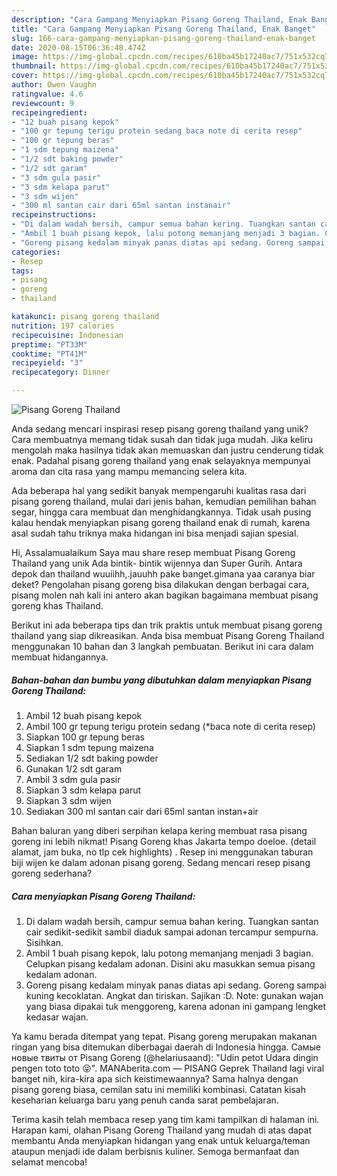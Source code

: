 ```yaml
---
description: "Cara Gampang Menyiapkan Pisang Goreng Thailand, Enak Banget"
title: "Cara Gampang Menyiapkan Pisang Goreng Thailand, Enak Banget"
slug: 166-cara-gampang-menyiapkan-pisang-goreng-thailand-enak-banget
date: 2020-08-15T06:36:48.474Z
image: https://img-global.cpcdn.com/recipes/610ba45b17240ac7/751x532cq70/pisang-goreng-thailand-foto-resep-utama.jpg
thumbnail: https://img-global.cpcdn.com/recipes/610ba45b17240ac7/751x532cq70/pisang-goreng-thailand-foto-resep-utama.jpg
cover: https://img-global.cpcdn.com/recipes/610ba45b17240ac7/751x532cq70/pisang-goreng-thailand-foto-resep-utama.jpg
author: Owen Vaughn
ratingvalue: 4.6
reviewcount: 9
recipeingredient:
- "12 buah pisang kepok"
- "100 gr tepung terigu protein sedang baca note di cerita resep"
- "100 gr tepung beras"
- "1 sdm tepung maizena"
- "1/2 sdt baking powder"
- "1/2 sdt garam"
- "3 sdm gula pasir"
- "3 sdm kelapa parut"
- "3 sdm wijen"
- "300 ml santan cair dari 65ml santan instanair"
recipeinstructions:
- "Di dalam wadah bersih, campur semua bahan kering. Tuangkan santan cair sedikit-sedikit sambil diaduk sampai adonan tercampur sempurna. Sisihkan."
- "Ambil 1 buah pisang kepok, lalu potong memanjang menjadi 3 bagian. Celupkan pisang kedalam adonan. Disini aku masukkan semua pisang kedalam adonan."
- "Goreng pisang kedalam minyak panas diatas api sedang. Goreng sampai kuning kecoklatan. Angkat dan tiriskan. Sajikan :D. Note: gunakan wajan yang biasa dipakai tuk menggoreng, karena adonan ini gampang lengket kedasar wajan."
categories:
- Resep
tags:
- pisang
- goreng
- thailand

katakunci: pisang goreng thailand 
nutrition: 197 calories
recipecuisine: Indonesian
preptime: "PT33M"
cooktime: "PT41M"
recipeyield: "3"
recipecategory: Dinner

---
```



![Pisang Goreng Thailand](https://img-global.cpcdn.com/recipes/610ba45b17240ac7/751x532cq70/pisang-goreng-thailand-foto-resep-utama.jpg)

Anda sedang mencari inspirasi resep pisang goreng thailand yang unik? Cara membuatnya memang tidak susah dan tidak juga mudah. Jika keliru mengolah maka hasilnya tidak akan memuaskan dan justru cenderung tidak enak. Padahal pisang goreng thailand yang enak selayaknya mempunyai aroma dan cita rasa yang mampu memancing selera kita.

Ada beberapa hal yang sedikit banyak mempengaruhi kualitas rasa dari pisang goreng thailand, mulai dari jenis bahan, kemudian pemilihan bahan segar, hingga cara membuat dan menghidangkannya. Tidak usah pusing kalau hendak menyiapkan pisang goreng thailand enak di rumah, karena asal sudah tahu triknya maka hidangan ini bisa menjadi sajian spesial.

Hi, Assalamualaikum Saya mau share resep membuat Pisang Goreng Thailand yang unik Ada bintik- bintik wijennya dan Super Gurih. Antara depok dan thailand wuuiihh,.jauuhh pake banget.gimana yaa caranya biar deket? Pengolahan pisang goreng bisa dilakukan dengan berbagai cara, pisang molen nah kali ini antero akan bagikan bagaimana membuat pisang goreng khas Thailand.


Berikut ini ada beberapa tips dan trik praktis untuk membuat pisang goreng thailand yang siap dikreasikan. Anda bisa membuat Pisang Goreng Thailand menggunakan 10 bahan dan 3 langkah pembuatan. Berikut ini cara dalam membuat hidangannya.

<!--inarticleads1-->

##### Bahan-bahan dan bumbu yang dibutuhkan dalam menyiapkan Pisang Goreng Thailand:

1. Ambil 12 buah pisang kepok
1. Ambil 100 gr tepung terigu protein sedang (*baca note di cerita resep)
1. Siapkan 100 gr tepung beras
1. Siapkan 1 sdm tepung maizena
1. Sediakan 1/2 sdt baking powder
1. Gunakan 1/2 sdt garam
1. Ambil 3 sdm gula pasir
1. Siapkan 3 sdm kelapa parut
1. Siapkan 3 sdm wijen
1. Sediakan 300 ml santan cair dari 65ml santan instan+air


Bahan baluran yang diberi serpihan kelapa kering membuat rasa pisang goreng ini lebih nikmat! Pisang Goreng khas Jakarta tempo doeloe. (detail alamat, jam buka, no tlp cek highlights) . Resep ini menggunakan taburan biji wijen ke dalam adonan pisang goreng. Sedang mencari resep pisang goreng sederhana? 

<!--inarticleads2-->

##### Cara menyiapkan Pisang Goreng Thailand:

1. Di dalam wadah bersih, campur semua bahan kering. Tuangkan santan cair sedikit-sedikit sambil diaduk sampai adonan tercampur sempurna. Sisihkan.
1. Ambil 1 buah pisang kepok, lalu potong memanjang menjadi 3 bagian. Celupkan pisang kedalam adonan. Disini aku masukkan semua pisang kedalam adonan.
1. Goreng pisang kedalam minyak panas diatas api sedang. Goreng sampai kuning kecoklatan. Angkat dan tiriskan. Sajikan :D. Note: gunakan wajan yang biasa dipakai tuk menggoreng, karena adonan ini gampang lengket kedasar wajan.


Ya kamu berada ditempat yang tepat. Pisang goreng merupakan makanan ringan yang bisa ditemukan diberbagai daerah di Indonesia hingga. Самые новые твиты от Pisang Goreng (@helariusaand): &#34;Udin petot Udara dingin pengen toto toto 😝&#34;. MANAberita.com — PISANG Geprek Thailand lagi viral banget nih, kira-kira apa sich keistimewaannya? Sama halnya dengan pisang goreng biasa, cemilan satu ini memiliki kombinasi. Catatan kisah keseharian keluarga baru yang penuh canda sarat pembelajaran. 

Terima kasih telah membaca resep yang tim kami tampilkan di halaman ini. Harapan kami, olahan Pisang Goreng Thailand yang mudah di atas dapat membantu Anda menyiapkan hidangan yang enak untuk keluarga/teman ataupun menjadi ide dalam berbisnis kuliner. Semoga bermanfaat dan selamat mencoba!
